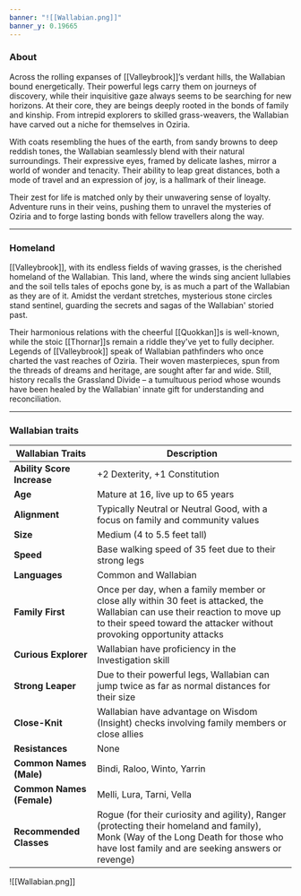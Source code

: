 ```yaml
---
banner: "![[Wallabian.png]]"
banner_y: 0.19665
---
```

### About

Across the rolling expanses of [[Valleybrook]]’s verdant hills, the Wallabian bound energetically. Their powerful legs carry them on journeys of discovery, while their inquisitive gaze always seems to be searching for new horizons. At their core, they are beings deeply rooted in the bonds of family and kinship. From intrepid explorers to skilled grass-weavers, the Wallabian have carved out a niche for themselves in Oziria.

With coats resembling the hues of the earth, from sandy browns to deep reddish tones, the Wallabian seamlessly blend with their natural surroundings. Their expressive eyes, framed by delicate lashes, mirror a world of wonder and tenacity. Their ability to leap great distances, both a mode of travel and an expression of joy, is a hallmark of their lineage.

Their zest for life is matched only by their unwavering sense of loyalty. Adventure runs in their veins, pushing them to unravel the mysteries of Oziria and to forge lasting bonds with fellow travellers along the way.

-----
### Homeland

[[Valleybrook]], with its endless fields of waving grasses, is the cherished homeland of the Wallabian. This land, where the winds sing ancient lullabies and the soil tells tales of epochs gone by, is as much a part of the Wallabian as they are of it. Amidst the verdant stretches, mysterious stone circles stand sentinel, guarding the secrets and sagas of the Wallabian' storied past.

Their harmonious relations with the cheerful [[Quokkan]]s is well-known, while the stoic [[Thornar]]s remain a riddle they've yet to fully decipher. Legends of [[Valleybrook]] speak of Wallabian pathfinders who once charted the vast reaches of Oziria. Their woven masterpieces, spun from the threads of dreams and heritage, are sought after far and wide. Still, history recalls the Grassland Divide – a tumultuous period whose wounds have been healed by the Wallabian' innate gift for understanding and reconciliation.

-----
### Wallabian traits

| **Wallabian Traits**       | **Description**                                                                                                                                                                                       |
| -------------------------- | ----------------------------------------------------------------------------------------------------------------------------------------------------------------------------------------------------- |
| **Ability Score Increase** | +2 Dexterity, +1 Constitution                                                                                                                                                                         |
| **Age**                    | Mature at 16, live up to 65 years                                                                                                                                                                     |
| **Alignment**              | Typically Neutral or Neutral Good, with a focus on family and community values                                                                                                                        |
| **Size**                   | Medium (4 to 5.5 feet tall)                                                                                                                                                                           |
| **Speed**                  | Base walking speed of 35 feet due to their strong legs                                                                                                                                                |
| **Languages**              | Common and Wallabian                                                                                                                                                                                  |
| **Family First**           | Once per day, when a family member or close ally within 30 feet is attacked, the Wallabian can use their reaction to move up to their speed toward the attacker without provoking opportunity attacks |
| **Curious Explorer**       | Wallabian have proficiency in the Investigation skill                                                                                                                                                |
| **Strong Leaper**          | Due to their powerful legs, Wallabian can jump twice as far as normal distances for their size                                                                                                       |
| **Close-Knit**             | Wallabian have advantage on Wisdom (Insight) checks involving family members or close allies                                                                                                         |
| **Resistances**            | None                                                                                                                                                                                                  |
| **Common Names (Male)**    | Bindi, Raloo, Winto, Yarrin                                                                                                                                                                           |
| **Common Names (Female)**  | Melli, Lura, Tarni, Vella                                                                                                                                                                             |
| **Recommended Classes**    | Rogue (for their curiosity and agility), Ranger (protecting their homeland and family), Monk (Way of the Long Death for those who have lost family and are seeking answers or revenge)                |

![[Wallabian.png]]